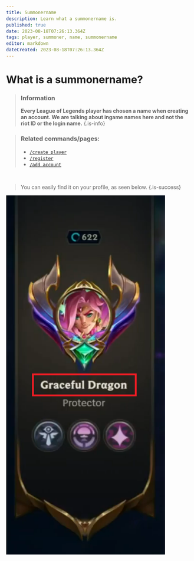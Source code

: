 ```yaml
---
title: Summonername
description: Learn what a summonername is.
published: true
date: 2023-08-18T07:26:13.364Z
tags: player, summoner, name, summonername
editor: markdown
dateCreated: 2023-08-18T07:26:13.364Z
---
```


# What is a summonername?

>### Information
>**Every League of Legends player has chosen a name when creating an account. We are talking about ingame names here and not the riot ID or the login name.**
>{.is-info}

>### Related commands/pages:
>-   [`/create player`](/en/commands/create/player)
>-   [`/register`](/en/commands/important/register)
>-   [`/add account`](/en/commands/add/account)

<br>

> You can easily find it on your profile, as seen below.
>{.is-success}

![](/summonername.png)
